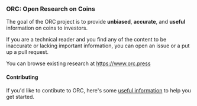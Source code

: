 ### ORC: Open Research on Coins

The goal of the ORC project is to provide **unbiased**, **accurate**, and **useful** information on coins to investors.

If you are a technical reader and you find any of the content to be inaccurate or lacking important information, you can open an issue or a put up a pull request.

You can browse existing research at https://www.orc.press

#### Contributing

If you'd like to contibute to ORC, here's some [useful information](/CONTRIBUTING.md) to help you get started. 
